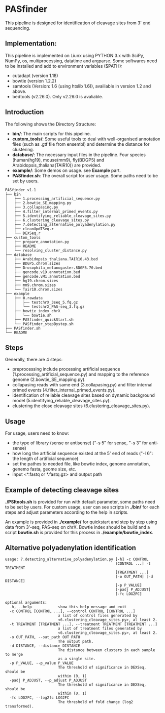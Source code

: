 # PASfinder

This pipeline is designed for identification of cleavage sites from 3' end sequencing.

## Implementation:
This pipeline is implemented on Liunx using PYTHON 3.x with SciPy, NumPy, os, multiprocessing, datatime and argparse. 
Some softwares need to be installed and add to environment variables ($PATH):
* cutadapt (version 1.18)
* bowtie (version 1.2.2)
* samtools (Version: 1.6 (using htslib 1.6)), availiable in version 1.2 and above.
* bedtools (v2.26.0). Only v2.26.0 is avaliable.

## Introduction
The following shows the Directory Structure:  
* __bin/__: The main scripts for this pipeline.  
* __custom_tools/__: Some useful tools to deal with well-organised annotation files (such as .gtf file from ensembl) and determine the distance for clustering.  
* __database/__: The necessary input files in the pipeline. Four species (human(hg19), mouse(mm9), fly(BDGP5) and Arabidopsis_thaliana(TAIR10)) are provided.  
* __example/__: Some demos on usage. see __Example__ part.  
* __PASfinder.sh__: The overall script for user usage. Some paths need to be set by users.  
```
PASfinder_v1.1
├── bin
│   ├── 1.processing_artificial_sequence.py
│   ├── 2.bowtie_SE_mapping.py
│   ├── 3.collapasing.py
│   ├── 4.filter_internal_primed_events.py
│   ├── 5.identifying_reliable_cleavage_sites.py
│   ├── 6.clustering_cleavage_sites.py
│   ├── 7.detecting_alternative_polyadenylation.py
│   ├── cleanUpdTSeq.r
│   └── DEXSeq.r
├── custom_tools
│   ├── prepare_annotation.py
│   ├── README
│   └── resolving_cluster_distance.py
├── database
│   ├── Arabidopsis_thaliana.TAIR10.43.bed
│   ├── BDGP5.chrom.sizes
│   ├── Drosophila_melanogaster.BDGP5.70.bed
│   ├── gencode.v19.annotation.bed
│   ├── gencode.vM1.annotation.bed
│   ├── hg19.chrom.sizes
│   ├── mm9.chrom.sizes
│   └── Tair10.chrom.sizes
├── example
│   ├── 0.rawdata
│   │   ├── testchrX_3seq_5.fq.gz
│   │   └── testchrX_PAS-seq_3.fq.gz
│   ├── bowtie_index_chrX
│   │   └── bowtie.sh
│   ├── PASfinder_quickStart.sh
│   └── PASfinder_stepBystep.sh
├── PASfinder.sh
└── README
```

## Steps
Generally, there are 4 steps:
* preprocessing include processing artificial sequence (1.processing_artificial_sequence.py) and mapping to the reference genome (2.bowtie_SE_mapping.py).
* collapasing reads with same end (3.collapasing.py) and filter internal primed events (4.filter_internal_primed_events.py).
* identification of reliable cleavage sites based on dynamic background model (5.identifying_reliable_cleavage_sites.py).
* clustering the close cleavage sites (6.clustering_cleavage_sites.py).

## Usage
For usage, users need to know:
* the type of library (sense or antisense) ("-s 5" for sense, "-s 3" for anti-sense)
* how long the artificial sequence existed at the 5' end of reads ("-l 6": the length of artificial sequence)
* set the pathes to needed file, like bowtie index, genome annotation, genemo fasta, geome size, etc.
* input <*.fastq or *.fastq.gz> and output path

## Example of detecting cleavage sites
__./PSItools.sh__ is provided for run with default parameter, some paths need to be set by users. 
For custom usage, user can see scripts in __./bin/__ for each steps and adjust parameters according to the help in scripts. 

An example is provided in __./example/__ for quickstart and step by step using data from 3'-seq, PAS-seq on chrX. Bowtie index should be build and a script __bowtie.sh__ is provided for this process in __./example/bowtie_index__.

## Alternative polyadenylation identification
```
usage: 7.detecting_alternative_polyadenylation.py [-h] -c CONTROL
                                                  [CONTROL ...] -t TREATMENT
                                                  [TREATMENT ...]
                                                  [-o OUT_PATH] [-d DISTANCE]
                                                  [-p P_VALUE]
                                                  [-padj P_ADJUST]
                                                  [-fc LOG2FC]

optional arguments:
  -h, --help            show this help message and exit
  -c CONTROL [CONTROL ...], --control CONTROL [CONTROL ...]
                        a list of control files generated by
                        <6.clustering_cleavage_sites.py>, al least 2.
  -t TREATMENT [TREATMENT ...], --treatment TREATMENT [TREATMENT ...]
                        a list of treatment files generated by
                        <6.clustering_cleavage_sites.py>, at least 2.
  -o OUT_PATH, --out_path OUT_PATH
                        The output path.
  -d DISTANCE, --distance DISTANCE
                        The distance between clusters in each sample to merge
                        as a single site.
  -p P_VALUE, --p_value P_VALUE
                        The threshold of significance in DEXSeq, should be
                        within (0, 1)
  -padj P_ADJUST, --p_adjust P_ADJUST
                        The threshold of significance in DEXSeq, should be
                        within (0, 1)
  -fc LOG2FC, --log2fc LOG2FC
                        The threshold of fold change (log2 transformed).
```


